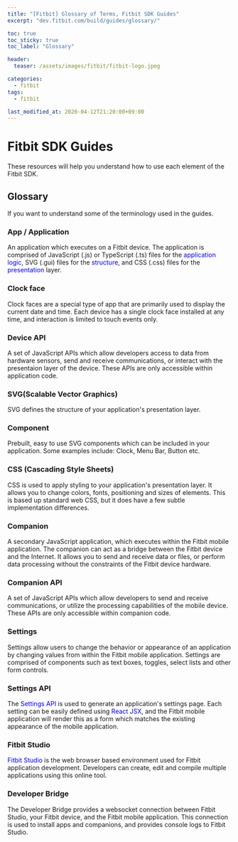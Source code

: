 ```yaml
---
title: "[Fitbit] Glossary of Terms, Fitbit SDK Guides"
excerpt: "dev.fitbit.com/build/guides/glossary/"

toc: true
toc_sticky: true
toc_label: "Glossary"

header:
  teaser: /assets/images/fitbit/fitbit-logo.jpeg

categories:
  - fitbit
tags:
  - fitbit

last_modified_at: 2020-04-12T21:20:00+09:00
---  
```

# Fitbit SDK Guides  
These resources will help you understand how to use each element of the Fitbit SDK.  

## Glossary  
If you want to understand some of the terminology used in the guides.

### App / Application
An application which executes on a Fitbit device. The application is comprised of JavaScript (.js) or TypeScript (.ts) files for the <span style="color:blue">application logic</span>, SVG (.gui) files for the <span style="color:blue">structure</span>, and CSS (.css) files for the <span style="color:blue">presentation</span> layer.  

### Clock face
Clock faces are a special type of app that are primarily used to display the current date and time. Each device has a single clock face installed at any time, and interaction is limited to touch events only.  

### Device API
A set of JavaScript APIs which allow developers access to data from hardware sensors, send and receive communications, or interact with the presentaion layer of the device. These APIs are only accessible within application code.  

### SVG(Scalable Vector Graphics)
SVG defines the structure of your application's presentation layer.  

### Component
Prebuilt, easy to use SVG components which can be included in your application. Some examples include: Clock, Menu Bar, Button etc.  

### CSS (Cascading Style Sheets)
CSS is used to apply styling to your application's presentation layer. It allows you to change colors, fonts, positioning and sizes of elements. This is based up standard web CSS, but it does have a few subtle implementation differences.  

### Companion
A secondary JavaScript application, which executes within the Fitbit mobile application. The companion can act as a bridge between the Fitbit device and the Internet. It allows you to send and receive data or files, or perform data processing without the constraints of the Fitbit device hardware.  

### Companion API
A set of JavaScript APIs which allow developers to send and receive communications, or utilize the processing capabilities of the mobile device. These APIs are only accessible within companion code.  

### Settings
Settings allow users to change the behavior or appearance of an application by changing values from within the Fitbit mobile application. Settings are comprised of components such as text boxes, toggles, select lists and other form controls.  

### Settings API
The <span style="color:blue">Settings API</span> is used to generate an application's settings page. Each setting can be easily defined using <span style="color:blue">React JSX</span>, and the Fitbit mobile application will render this as a form which matches the existing appearance of the mobile application.  

### Fitbit Studio
<span style="color:blue">Fitbit Studio</span> is the web browser based environment used for Fitbit application development. Developers can create, edit and compile multiple applications using this online tool.  

### Developer Bridge
The Developer Bridge provides a websocket connection between Fitbit Studio, your Fitbit device, and the Fitbit mobile application. This connection is used to install apps and companions, and provides console logs to Fitbit Studio.  


